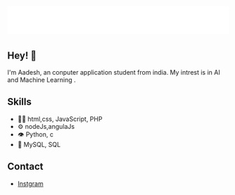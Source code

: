 <h1 align="center">
  <img src="https://github.com/AadeshPatil/AadeshPatil/blob/main/name.svg" alt="Marton Lederer" />
</h1>

## Hey! 👋
I'm Aadesh, an conputer application student  from india.
My intrest is in AI and  Machine Learning .


## Skills
- 👨‍💻 html,css, JavaScript, PHP
- ⚙️ nodeJs,angulaJs
- 👁️ Python, c
- 💽 MySQL, SQL 

## Contact
- [Instgram](https://instagram.com/aadesh.patil_)
